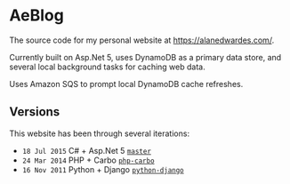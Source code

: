 # AeBlog
The source code for my personal website at https://alanedwardes.com/.

Currently built on Asp.Net 5, uses DynamoDB as a primary data store, and several local background tasks for caching web data.

Uses Amazon SQS to prompt local DynamoDB cache refreshes.

## Versions
This website has been through several iterations:
* `18 Jul 2015` C# + Asp.Net 5 [`master`](https://github.com/alanedwardes/aeblog/tree/master)
* `24 Mar 2014` PHP + Carbo [`php-carbo`](https://github.com/alanedwardes/aeblog/tree/php-carbo)
* `16 Nov 2011` Python + Django [`python-django`](https://github.com/alanedwardes/aeblog/tree/python-django)
